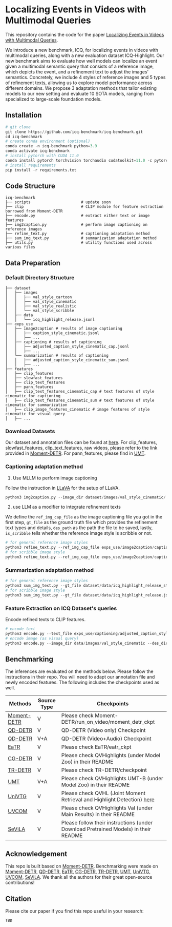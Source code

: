 # Localizing Events in Videos with Multimodal Queries
This repository contains the code for the paper [Localizing Events in Videos with Multimodal Queries](https://arxiv.org/abs/2406.10079). 

We introduce a new benchmark, ICQ, for localizing events in videos with multimodal queries, along with a new evaluation dataset ICQ-Highlight. Our new benchmark aims to evaluate how well models can localize an event given a multimodal semantic query that consists of a reference image, which depicts the event, and a refinement text to adjust the images’ semantics. Concretely, we include 4 styles of reference images and 5 types of refinement texts, allowing us to explore model performance across different domains. We propose 3 adaptation methods that tailor existing models to our new setting and evaluate 10 SOTA models, ranging from specialized to large-scale foundation models.

## Installation
```python
# git clone
git clone https://github.com/icq-benchmark/icq-benchmark.git
cd icq-benchmark
# create conda environment (optional)
conda create -n icq-benchmark python=3.9
conda activate icq-benchmark
# install pytorch with CUDA 11.0
conda install pytorch torchvision torchaudio cudatoolkit=11.0 -c pytorch
# install requirements
pip install -r requirements.txt
```

## Code Structure

```
icq-benchmark
├── scripts                      # update soon
├── clip                         # CLIP module for feature extraction borrowed from Moment-DETR
├── encode.py                    # extract either text or image features
├── img2caption.py               # perform image captioning on reference images
├── refine_text.py               # captioning adaptation method
├── sum_img_text.py              # summarization adaptation method
├── utils.py                     # utility functions used across various files
```

## Data Preparation
### Default Directory Structure
```
├── dataset
│   ├── images
│   │   ├── val_style_cartoon
│   │   ├── val_style_cinematic
│   │   ├── val_style_realistic
│   │   └── val_style_scribble
│   ├── data
│   │   └── icq_highlight_release.jsonl
├── exps_use
│   ├── image2caption # results of image captioning 
│   │   ├── caption_style_cinematic.jsonl 
│   │   ├── ...
│   ├── captioning # results of captioning
│   │   ├── adjusted_caption_style_cinematic_cap.jsonl
│   │   ├── ...
│   └── summarization # results of captioning
│   │   ├── adjusted_caption_style_cinematic_sum.jsonl
│   │   ├── ...
├── features
│   ├── clip_features 
│   ├── slowfast_features 
│   ├── clip_text_features 
│   ├── pann_features
│   ├── clip_text_features_cinematic_cap # text features of style cinematic for captioning
│   ├── clip_text_features_cinematic_sum # text features of style cinematic for summarization
│   ├── clip_image_features_cinematic # image features of style cinematic for visual query
│   ├── ...
```


### Download Datasets
Our dataset and annotation files can be found at [here](https://huggingface.co/datasets/gengyuanmax/ICQ-Highlight).
For clip_features, slowfast_features, clip_text_features, raw videos, 
please refer to the link provided in [Moment-DETR](https://github.com/jayleicn/moment_detr).
For pann_features, please find in [UMT](https://github.com/TencentARC/UMT).

### Captioning adaptation method
1. Use MLLM to perform image captioning

Follow the instruction in [LLaVA](https://github.com/haotian-liu/LLaVA) for the setup of LLaVA. 
```python
python3 img2caption.py --image_dir dataset/images/val_style_cinematic/ --des_path exps_use/image_captioning/caption_style_cinematic
```
2. use LLM as a modifier to integrate refinement texts

We define the ```ref_img_cap_file``` as the image captioning file you got in the first step, 
```gt_file``` as the ground truth file which provides the refinement text types and details, 
```des_path``` as the path the file to be saved, lastly, ```is_scribble``` tells whether the reference image style is scribble or not.
```python
# for general reference image styles
python3 refine_text.py --ref_img_cap_file exps_use/image2caption/caption_style_cinematic.jsonl --gt_file data/icq_highlight_release_style_cinematic.jsonl --des_path exps_use/captioning/adjusted_caption_style_cinematic_cap
# for scribble image style
python3 refine_text.py --ref_img_cap_file exps_use/image2caption/caption_style_scribble.jsonl --gt_file data/icq_highlight_release.jsonl --des_path exps_use/captioning/adjusted_caption_style_scribble_cap --is_scribble
```

### Summarization adaptation method
```python
# for general reference image styles
python3 sum_img_text.py --gt_file dataset/data/icq_highlight_release_style_cinematic.jsonl --image_dir dataset/images/val_style_cinematic/ --des_path exps_use/summarization/adjusted_caption_style_cinematic_sum --style cinematic
# for scribble image style
python3 sum_img_text.py --gt_file dataset/data/icq_highlight_release.jsonl --image_dir dataset/images/val_style_scribble/ --des_path exps_use/summarization/adjusted_caption_style_scribble_sum --style scribble
```

### Feature Extraction on ICQ Dataset's queries
Encode refined texts to CLIP features.
```python
# encode text
python3 encode.py --text_file exps_use/captioning/adjusted_caption_style_cinematic_cap.jsonl --des_dir features/clip_text_features_cinematic_cap --src_type text
# encode image (as visual query)
python3 encode.py --image_dir data/images/val_style_cinematic --des_dir features/clip_image_features_cinematic --src_type image
```

## Benchmarking
The inferences are evaluated on the methods below. Please follow the instructions in their repo. You will need to adapt our annotation file and newly encoded features. The following includes the checkpoints used as well.

| Methods                                               | Source Type |  Checkpoints                                                                                                                    |
|-------------------------------------------------------|-------------|---------------------------------------------------------------------------------------------------------------------------------|
| [Moment-DETR](https://github.com/jayleicn/moment_detr)| V           | Please check Moment-DETR/run_on_video/moment_detr_ckpt                                                              |
| [QD-DETR](https://github.com/wjun0830/QD-DETR)        | V           | QD-DETR (Video only) Checkpoint                                                                                                 |
| [QD-DETR](https://github.com/wjun0830/QD-DETR)        | V+A         | QD-DETR (Video+Audio) Checkpoint                                                                                                |
| [EaTR](https://github.com/jinhyunj/EaTR)              | V           | Please check EaTR/eatr_ckpt                                                                                                     |
| [CG-DETR](https://github.com/wjun0830/CGDETR)         | V           | Please check QVHighlights (under Model Zoo) in their README                                                                     |
| [TR-DETR](https://github.com/mingyao1120/TR-DETR)     | V           | Please check TR-DETR/checkpoint                                                                                                 |
| [UMT](https://github.com/TencentARC/UMT)              | V+A         | Please check QVHighlights UMT-B (under Model Zoo) in their README                                                               |
| [UniVTG](https://github.com/showlab/UniVTG)           | V           | Please check QVHL (Joint Moment Retrieval and Highlight Detection) [here](https://github.com/showlab/UniVTG/blob/main/model.md) |
| [UVCOM](https://github.com/EasonXiao-888/UVCOM)       | V           | Please check QVHighlights Val (under Main Results) in their README                                                              |
| [SeViLA](https://github.com/Yui010206/SeViLA)         | V           | Please follow their instructions (under Download Pretrained Models) in their README                                             |

## Acknowledgement
This repo is built based on [Moment-DETR](https://github.com/jayleicn/moment_detr). Benchmarking were made on [Moment-DETR](https://github.com/jayleicn/moment_detr),
[QD-DETR](https://github.com/wjun0830/QD-DETR), [EaTR](https://github.com/jinhyunj/EaTR),
[CG-DETR](https://github.com/wjun0830/CGDETR), [TR-DETR](https://github.com/mingyao1120/TR-DETR),
[UMT](https://github.com/TencentARC/UMT), [UniVTG](https://github.com/showlab/UniVTG),
[UVCOM](https://github.com/EasonXiao-888/UVCOM), [SeViLA](https://github.com/Yui010206/SeViLA). We thank all the authors for their great open-source contributions!

## Citation
Please cite our paper if you find this repo useful in your research:
```python
TBD
```

